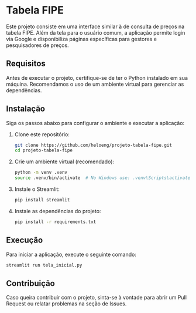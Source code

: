 # Tabela FIPE

Este projeto consiste em uma interface similar à de consulta de preços na tabela FIPE. Além da tela para o usuário comum, a aplicação permite login via Google e disponibiliza páginas específicas para gestores e pesquisadores de preços.

## Requisitos

Antes de executar o projeto, certifique-se de ter o Python instalado em sua máquina. Recomendamos o uso de um ambiente virtual para gerenciar as dependências.

## Instalação

Siga os passos abaixo para configurar o ambiente e executar a aplicação:

1. Clone este repositório:
   ```bash
   git clone https://github.com/heloeng/projeto-tabela-fipe.git
   cd projeto-tabela-fipe
   ```

2. Crie um ambiente virtual (recomendado):
   ```bash
   python -m venv .venv
   source .venv/bin/activate  # No Windows use: .venv\Scripts\activate
   ```

3. Instale o Streamlit:
   ```bash
   pip install streamlit
   ```

4. Instale as dependências do projeto:
   ```bash
   pip install -r requirements.txt
   ```

## Execução

Para iniciar a aplicação, execute o seguinte comando:
```bash
streamlit run tela_inicial.py
```

## Contribuição

Caso queira contribuir com o projeto, sinta-se à vontade para abrir um Pull Request ou relatar problemas na seção de Issues.

